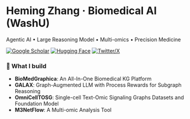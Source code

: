 # Heming Zhang · Biomedical AI (WashU)
Agentic AI • Large Reasoning Model • Multi-omics • Precision Medicine

[![Google Scholar](https://img.shields.io/badge/Scholar-Heming%20Zhang-4285F4)]([https://scholar.google.com/](https://scholar.google.com/citations?hl=en&user=UCUXz3cAAAAJ))
[![Hugging Face](https://img.shields.io/badge/Datasets-HF-yellow)]([https://huggingface.co/](https://huggingface.co/FuhaiLiAiLab))
[![Twitter/X](https://img.shields.io/badge/X-@_HemingZhang_-000000)](https://x.com/_HemingZhang_)

### 🔬 What I build
- **BioMedGraphica**: An All-In-One Biomedical KG Platform  
- **GALAX**: Graph-Augmented LLM with Process Rewards for Subgraph Reasoning
- **OmniCellTOSG**: Single-cell Text-Omic Signaling Graphs Datasets and Foundation Model
- **M3NetFlow**: A Multi-omic Analysis Tool
